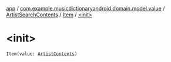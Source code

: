 [app](../../../index.md) / [com.example.musicdictionaryandroid.domain.model.value](../../index.md) / [ArtistSearchContents](../index.md) / [Item](index.md) / [&lt;init&gt;](./-init-.md)

# &lt;init&gt;

`Item(value: `[`ArtistContents`](../../../com.example.musicdictionaryandroid.domain.model.entity/-artist-contents/index.md)`)`